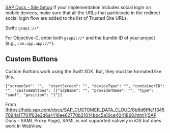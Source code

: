 [SAP Docs - Site Setup](https://help.sap.com/docs/SAP_CUSTOMER_DATA_CLOUD/8b8d6fffe113457094a17701f63e3d6a/41720d7370b21014bbc5a10ce4041860.html?q=Provider%20configuration%20error#trusted-site-urls)
If your implementation includes social login on mobile devices, make sure that all the URLs that participate in the redirect social login flow are added to the list of Trusted Site URLs. 


Swift: `gsapi://*`


For Objective-C, enter both `gsapi://*` and the bundle ID of your project (e.g., `com.app.app://*`).

## Custom Buttons

Custom Buttons work using the Swift SDK. But, they must be formated like this.

`["screenSet": "",  "startScreen": "", "deviceType": "", "containerID": "", "customButtons": [{"idpName": "", "providerName": "", "type": "saml", "position": "1"}]`



From [https://help.sap.com/docs/SAP_CUSTOMER_DATA_CLOUD/8b8d6fffe113457094a17701f63e3d6a/416ee62770b21014bbc5a10ce4041860.html](SAP Docs - SAML Proxy Page), SAML is not supported natively in iOS but does work in WebView.